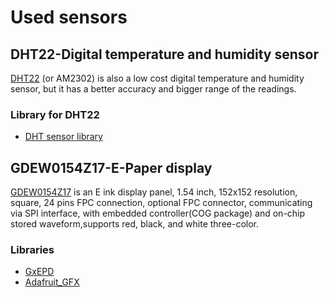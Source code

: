 # Used sensors

## DHT22-Digital temperature and humidity sensor
[DHT22](https://store.comet.bg/Catalogue/Product/50013/) (or AM2302) is also a low cost digital temperature and humidity sensor, but it has a better accuracy and bigger range of the readings.
 ### Library for DHT22
- [DHT sensor library](https://github.com/adafruit/DHT-sensor-library?utm_source=platformio&utm_medium=piohome)


## GDEW0154Z17-E-Paper display
[GDEW0154Z17](https://store.comet.bg/Catalogue/Product/50767/#e30%3D) is an E ink display panel, 1.54 inch, 152x152 resolution, square, 24 pins FPC connection, optional FPC connector, communicating via SPI interface, with embedded controller(COG package) and on-chip stored waveform,supports red, black, and white three-color.
### Libraries
- [GxEPD](https://github.com/ZinggJM/GxEPD)
- [Adafruit_GFX](https://github.com/adafruit/Adafruit-GFX-Library) 






